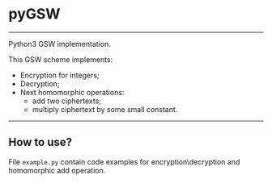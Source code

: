 # pyGSW

---

Python3 GSW implementation.

This GSW scheme implements:
- Encryption for integers;
- Decryption;
- Next homomorphic operations:
  - add two ciphertexts;
  - multiply ciphertext by some small constant.

---

## How to use?

File `example.py` contain code examples for encryption\decryption and homomorphic add operation.